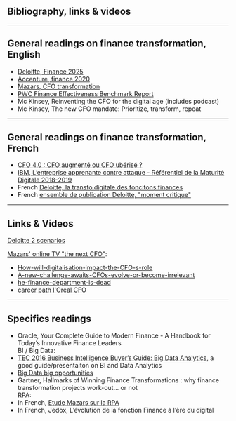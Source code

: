 ## Bibliography, links & videos

----

## General readings on finance transformation, English    

- [Deloitte, Finance 2025](https://www2.deloitte.com/content/dam/Deloitte/us/Documents/finance-transformation/us-ft-crunch-time-V-finance-2025.pdf)    
- [Accenture, finance 2020](https://www.accenture.com/t20150902t015110__w__/us-en/_acnmedia/accenture/conversion-assets/dotcom/documents/global/pdf/dualpub_21/accenture-finance-2020-pov.pdf)   
- [Mazars, CFO transformation](https://fre.mazars.com/content/download/144055/21626576/version//file/Mazars%20-%20POV%20Financial%20Transformation_30012012.pdf)   
- [PWC Finance Effectiveness Benchmark Report](https://www.pwc.co.uk/finance/finance-matters/insights/finance-effectiveness-benchmark-report-2017/report-download.html)   
- Mc Kinsey, Reinventing the CFO for the digital age (includes podcast)     
- Mc Kinsey, The new CFO mandate: Prioritize, transform, repeat    

----

## General readings on finance transformation, French 
- [CFO 4.0 : CFO augmenté ou CFO ubérisé ?](https://www.cdoalliance.org/articles/26635-livre-blanc-cfo-4-0-cfo-augmente-ou-cfo-uberise)     
- [IBM, L’entreprise apprenante contre attaque - Référentiel de la Maturité Digitale 2018-2019](https://www.ibm.com/account/reg/fr-fr/signup?formid=urx-37826)      
- French [Deloitte, la transfo digitale des foncitons finances](https://fr.scribd.com/document/405480373/Transformation-digitale-de-la-fonction-finance-pdf)    
- French [ensemble de publication Deloitte, "moment critique"](https://www2.deloitte.com/fr/fr/pages/finance/articles/moment-critique-finance-et-numerique.html)   

----

## Links & Videos

[Deloitte 2 scenarios](https://www.youtube.com/watch?v=hU2zyRKKZ5g)    

[Mazars' online TV "the next CFO"](https://www.thenextcfo.tv/):     
- [How-will-digitalisation-impact-the-CFO-s-role](https://www.thenextcfo.tv/The-Professor/How-will-digitalisation-impact-the-CFO-s-role.html)
- [A-new-challenge-awaits-CFOs-evolve-or-become-irrelevant](https://www.thenextcfo.tv/The-Professor/A-new-challenge-awaits-CFOs-evolve-or-become-irrelevant.html)    
- [he-finance-department-is-dead](https://www.thenextcfo.tv/finquake/the-finance-department-is-dead.html)
- [career path l'Oreal CFO](https://www.thenextcfo.tv/career-paths/Philippe-Fau.html)



----

## Specifics readings   

- Oracle, Your Complete Guide to Modern Finance - A Handbook for Today’s Innovative Finance Leaders   
BI / Big Data:     
- [TEC 2016 Business Intelligence Buyer’s Guide: Big Data Analytics](https://www3.technologyevaluation.com/research/tec-buyers-guide/tec-2016-business-intelligence-buyer-s-guide-big-data-analytics.html), a good guide/presentaiton on BI and Data Analytics     
- [Big Data big opportunities](https://www.cfo.com/products/research/big-data-big-opportunities/)    
- Gartner, Hallmarks of Winning Finance Transformations : why finance transformation projects work-out... or not     
RPA:
- In French, [Etude Mazars sur la RPA](https://www.mazars.fr/Accueil/News/Publications/Etudes/Etude-sur-l-automatisation-de-la-fonction-finance)   
- In French, Jedox, L’évolution de la fonction Finance à l’ère du digital

	

